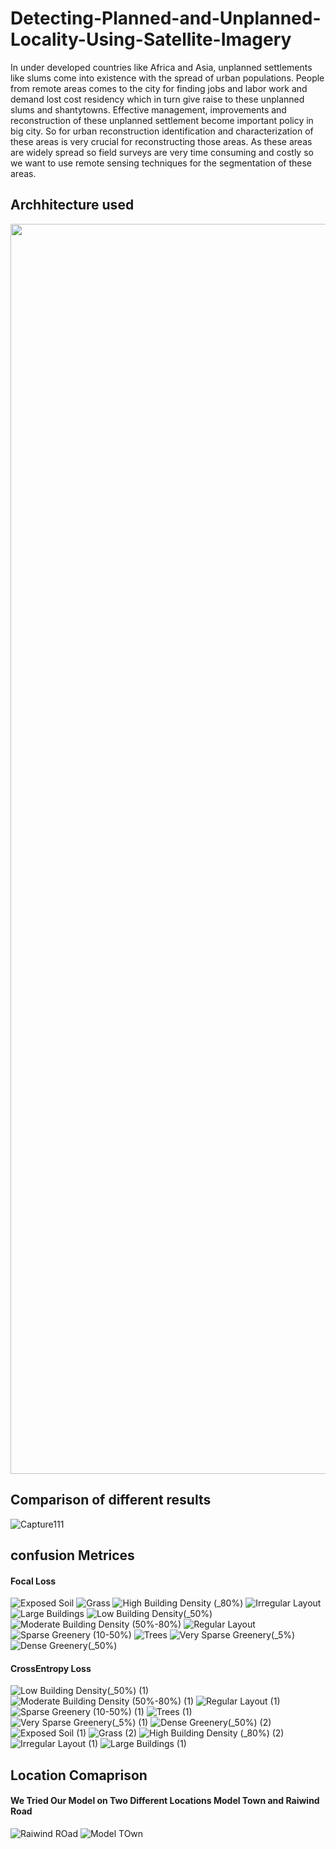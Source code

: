 # Detecting-Planned-and-Unplanned-Locality-Using-Satellite-Imagery
In under developed countries like Africa and Asia, unplanned settlements like slums come into existence with the spread of urban populations. People from remote areas comes to the city for finding jobs and labor work and demand lost cost residency which in turn give raise to these unplanned slums and shantytowns.
 Effective management, improvements and reconstruction of these unplanned settlement become important policy in big city. So for urban reconstruction identification and characterization of these areas is very crucial for reconstructing those areas. As these areas are widely spread so field surveys are very time consuming and costly so we want to use remote sensing techniques for the segmentation of these areas. 

## Archhitecture used
<img src="https://user-images.githubusercontent.com/19229312/87012767-1ad31700-c1e3-11ea-8825-3277b44bb54a.png" width="2000" />

## Comparison of different results

![Capture111](https://user-images.githubusercontent.com/19229312/86625201-23a6cb80-bfde-11ea-9b2b-a5ee48736ab2.PNG)

## confusion Metrices 

#### Focal Loss
![Exposed Soil](https://user-images.githubusercontent.com/19229312/86625428-7e402780-bfde-11ea-89bc-bd84ff0ffd09.png)
![Grass](https://user-images.githubusercontent.com/19229312/86625431-8009eb00-bfde-11ea-9a20-c309105e807a.png)
![High Building Density (_80%)](https://user-images.githubusercontent.com/19229312/86625434-80a28180-bfde-11ea-9108-8bd3b5665bb0.png)
![Irregular Layout](https://user-images.githubusercontent.com/19229312/86625438-80a28180-bfde-11ea-99e5-e8ae6916e2d6.png)
![Large Buildings](https://user-images.githubusercontent.com/19229312/86625440-813b1800-bfde-11ea-9d0d-b6e777878d9f.png)
![Low Building Density(_50%)](https://user-images.githubusercontent.com/19229312/86625442-81d3ae80-bfde-11ea-94cf-66a73f2cf7da.png)
![Moderate Building Density (50%-80%)](https://user-images.githubusercontent.com/19229312/86625446-826c4500-bfde-11ea-8e4d-eb340ccdcff1.png)
![Regular Layout](https://user-images.githubusercontent.com/19229312/86625448-8304db80-bfde-11ea-97c2-deeff5563cb6.png)
![Sparse Greenery (10-50%)](https://user-images.githubusercontent.com/19229312/86625453-839d7200-bfde-11ea-80b0-2f13d81f21d8.png)
![Trees](https://user-images.githubusercontent.com/19229312/86625455-84360880-bfde-11ea-878a-c4d91aef11c6.png)
![Very Sparse Greenery(_5%)](https://user-images.githubusercontent.com/19229312/86625456-84ce9f00-bfde-11ea-8241-8aaa980e53bf.png)
![Dense Greenery(_50%)](https://user-images.githubusercontent.com/19229312/86625459-85673580-bfde-11ea-8f39-cc2e59e42a58.png)

#### CrossEntropy Loss
![Low Building Density(_50%) (1)](https://user-images.githubusercontent.com/19229312/86625533-a4fe5e00-bfde-11ea-9483-87f095b41c1a.png)
![Moderate Building Density (50%-80%) (1)](https://user-images.githubusercontent.com/19229312/86625535-a62f8b00-bfde-11ea-8d20-ea76c9a8a313.png)
![Regular Layout (1)](https://user-images.githubusercontent.com/19229312/86625538-a6c82180-bfde-11ea-8441-34b311a58182.png)
![Sparse Greenery (10-50%) (1)](https://user-images.githubusercontent.com/19229312/86625539-a760b800-bfde-11ea-89de-4524d3fc801d.png)
![Trees (1)](https://user-images.githubusercontent.com/19229312/86625540-a760b800-bfde-11ea-9630-60546a00ccc3.png)
![Very Sparse Greenery(_5%) (1)](https://user-images.githubusercontent.com/19229312/86625542-a7f94e80-bfde-11ea-8032-10a3bc640d89.png)
![Dense Greenery(_50%) (2)](https://user-images.githubusercontent.com/19229312/86625543-a891e500-bfde-11ea-950a-23b81bd33eb5.png)
![Exposed Soil (1)](https://user-images.githubusercontent.com/19229312/86625544-a92a7b80-bfde-11ea-9744-5bc9d514271b.png)
![Grass (2)](https://user-images.githubusercontent.com/19229312/86625545-a9c31200-bfde-11ea-8999-80ee4e99c260.png)
![High Building Density (_80%) (2)](https://user-images.githubusercontent.com/19229312/86625548-aa5ba880-bfde-11ea-8916-9e56bdb79803.png)
![Irregular Layout (1)](https://user-images.githubusercontent.com/19229312/86625551-aaf43f00-bfde-11ea-8140-b28bcf4754ed.png)
![Large Buildings (1)](https://user-images.githubusercontent.com/19229312/86625552-ab8cd580-bfde-11ea-96da-92349dbe703a.png)


## Location Comaprison
#### We Tried Our Model on Two Different Locations Model Town and Raiwind Road
![Raiwind ROad](https://user-images.githubusercontent.com/19229312/86626046-8fd5ff00-bfdf-11ea-8b6f-50e9dc7cf826.PNG)
![Model TOwn](https://user-images.githubusercontent.com/19229312/86626052-919fc280-bfdf-11ea-8b0b-7375c96ef241.PNG)



